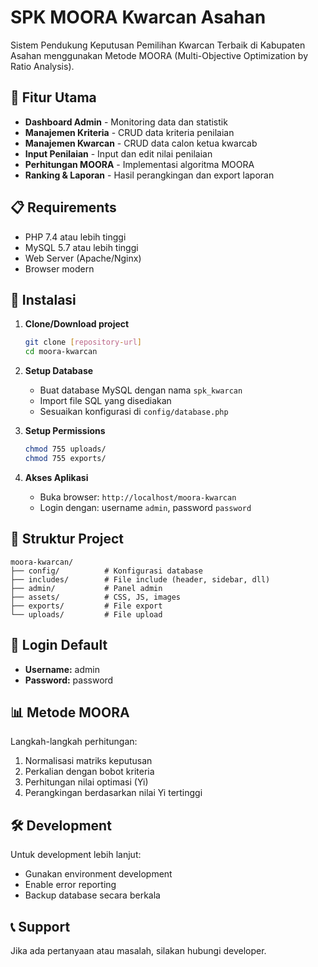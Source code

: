 # SPK MOORA Kwarcan Asahan

Sistem Pendukung Keputusan Pemilihan Kwarcan Terbaik di Kabupaten Asahan menggunakan Metode MOORA (Multi-Objective Optimization by Ratio Analysis).

## 🚀 Fitur Utama

- **Dashboard Admin** - Monitoring data dan statistik
- **Manajemen Kriteria** - CRUD data kriteria penilaian
- **Manajemen Kwarcan** - CRUD data calon ketua kwarcab
- **Input Penilaian** - Input dan edit nilai penilaian
- **Perhitungan MOORA** - Implementasi algoritma MOORA
- **Ranking & Laporan** - Hasil perangkingan dan export laporan

## 📋 Requirements

- PHP 7.4 atau lebih tinggi
- MySQL 5.7 atau lebih tinggi
- Web Server (Apache/Nginx)
- Browser modern

## 🔧 Instalasi

1. **Clone/Download project**
   ```bash
   git clone [repository-url]
   cd moora-kwarcan
   ```

2. **Setup Database**
   - Buat database MySQL dengan nama `spk_kwarcan`
   - Import file SQL yang disediakan
   - Sesuaikan konfigurasi di `config/database.php`

3. **Setup Permissions**
   ```bash
   chmod 755 uploads/
   chmod 755 exports/
   ```

4. **Akses Aplikasi**
   - Buka browser: `http://localhost/moora-kwarcan`
   - Login dengan: username `admin`, password `password`

## 📁 Struktur Project

```
moora-kwarcan/
├── config/          # Konfigurasi database
├── includes/        # File include (header, sidebar, dll)
├── admin/           # Panel admin
├── assets/          # CSS, JS, images
├── exports/         # File export
└── uploads/         # File upload
```

## 🔐 Login Default

- **Username:** admin
- **Password:** password

## 📊 Metode MOORA

Langkah-langkah perhitungan:
1. Normalisasi matriks keputusan
2. Perkalian dengan bobot kriteria
3. Perhitungan nilai optimasi (Yi)
4. Perangkingan berdasarkan nilai Yi tertinggi

## 🛠️ Development

Untuk development lebih lanjut:
- Gunakan environment development
- Enable error reporting
- Backup database secara berkala

## 📞 Support

Jika ada pertanyaan atau masalah, silakan hubungi developer.
